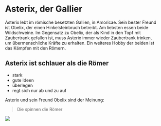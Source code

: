 # Asterix, der Gallier

Asterix lebt im römische besetzten Gallien, in Amoricae. Sein bester Freund ist Obelix, der einen Hinkelsteinbruch betreibt.
Am liebsten essen beide Wildschweine. Im Gegensatz zu Obelix, der als Kind in den Topf mit Zaubertrank gefallen ist, muss
Asterix immer wieder Zaubertrank trinken, um übermenschliche Kräfte zu erhalten. Ein weiteres Hobby der beiden ist das Kämpfen
mit den Römern.

## Asterix ist schlauer als die Römer
* stark
* gute Ideen
* überlegen
* regt sich nur ab und zu auf

Asterix und sein Freund Obelix sind der Meinung:
> Die spinnen die Römer

<img src="https://de.wikipedia.org/wiki/Asterix#/media/Datei:Ast%C3%A9rix_&_Ob%C3%A9lix_Bruxelles_rue_de_la_Buanderie.jpg"/>
